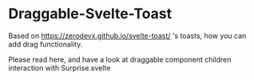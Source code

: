 # Draggable-Svelte-Toast
Based on https://zerodevx.github.io/svelte-toast/ 's toasts, how you can add drag functionality.



Please read here, and have a look at draggable component children interaction with Surprise.svelte
